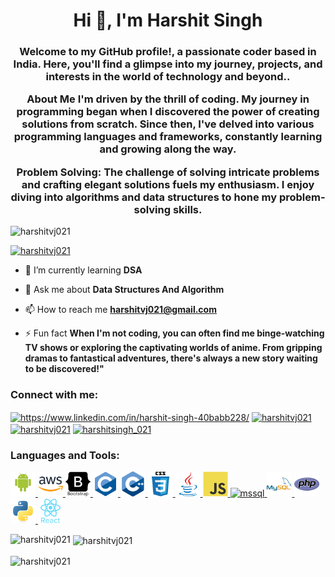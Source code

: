 <h1 align="center">Hi 👋, I'm Harshit Singh</h1>
<h3 align="center">
Welcome to my GitHub profile!, a passionate coder based in India. Here, you'll find a glimpse into my journey, projects, and interests in the world of technology and beyond..

About Me
I'm driven by the thrill of coding. My journey in programming began when I discovered the power of creating solutions from scratch. Since then, I've delved into various programming languages and frameworks, constantly learning and growing along the way.

Problem Solving: The challenge of solving intricate problems and crafting elegant solutions fuels my enthusiasm. I enjoy diving into algorithms and data structures to hone my problem-solving skills.</h3>

<p align="left"> <img src="https://komarev.com/ghpvc/?username=harshitvj021&label=Profile%20views&color=0e75b6&style=flat" alt="harshitvj021" /> </p>

<p align="left"> <a href="https://github.com/ryo-ma/github-profile-trophy"><img src="https://github-profile-trophy.vercel.app/?username=harshitvj021" alt="harshitvj021" /></a> </p>

- 🌱 I’m currently learning **DSA**

- 💬 Ask me about **Data Structures And Algorithm**

- 📫 How to reach me **harshitvj021@gmail.com**

- ⚡ Fun fact **When I'm not coding, you can often find me binge-watching TV shows or exploring the captivating worlds of anime. From gripping dramas to fantastical adventures, there's always a new story waiting to be discovered!"**

<h3 align="left">Connect with me:</h3>
<p align="left">
<a href="https://www.linkedin.com/in/harshit-singh-40babb228/" target="blank"><img align="center" src="https://raw.githubusercontent.com/rahuldkjain/github-profile-readme-generator/master/src/images/icons/Social/linked-in-alt.svg" alt="https://www.linkedin.com/in/harshit-singh-40babb228/" height="30" width="40" /></a>
<a href="https://instagram.com/harshitvj021" target="blank"><img align="center" src="https://raw.githubusercontent.com/rahuldkjain/github-profile-readme-generator/master/src/images/icons/Social/instagram.svg" alt="harshitvj021" height="30" width="40" /></a>
<a href="https://www.leetcode.com/harshitvj021" target="blank"><img align="center" src="https://raw.githubusercontent.com/rahuldkjain/github-profile-readme-generator/master/src/images/icons/Social/leet-code.svg" alt="harshitvj021" height="30" width="40" /></a>
<a href="https://auth.geeksforgeeks.org/user/harshitsingh_021" target="blank"><img align="center" src="https://raw.githubusercontent.com/rahuldkjain/github-profile-readme-generator/master/src/images/icons/Social/geeks-for-geeks.svg" alt="harshitsingh_021" height="30" width="40" /></a>
</p>

<h3 align="left">Languages and Tools:</h3>
<p align="left"> <a href="https://developer.android.com" target="_blank" rel="noreferrer"> <img src="https://raw.githubusercontent.com/devicons/devicon/master/icons/android/android-original-wordmark.svg" alt="android" width="40" height="40"/> </a> <a href="https://aws.amazon.com" target="_blank" rel="noreferrer"> <img src="https://raw.githubusercontent.com/devicons/devicon/master/icons/amazonwebservices/amazonwebservices-original-wordmark.svg" alt="aws" width="40" height="40"/> </a> <a href="https://getbootstrap.com" target="_blank" rel="noreferrer"> <img src="https://raw.githubusercontent.com/devicons/devicon/master/icons/bootstrap/bootstrap-plain-wordmark.svg" alt="bootstrap" width="40" height="40"/> </a> <a href="https://www.cprogramming.com/" target="_blank" rel="noreferrer"> <img src="https://raw.githubusercontent.com/devicons/devicon/master/icons/c/c-original.svg" alt="c" width="40" height="40"/> </a> <a href="https://www.w3schools.com/cpp/" target="_blank" rel="noreferrer"> <img src="https://raw.githubusercontent.com/devicons/devicon/master/icons/cplusplus/cplusplus-original.svg" alt="cplusplus" width="40" height="40"/> </a> <a href="https://www.w3schools.com/css/" target="_blank" rel="noreferrer"> <img src="https://raw.githubusercontent.com/devicons/devicon/master/icons/css3/css3-original-wordmark.svg" alt="css3" width="40" height="40"/> </a> <a href="https://www.java.com" target="_blank" rel="noreferrer"> <img src="https://raw.githubusercontent.com/devicons/devicon/master/icons/java/java-original.svg" alt="java" width="40" height="40"/> </a> <a href="https://developer.mozilla.org/en-US/docs/Web/JavaScript" target="_blank" rel="noreferrer"> <img src="https://raw.githubusercontent.com/devicons/devicon/master/icons/javascript/javascript-original.svg" alt="javascript" width="40" height="40"/> </a> <a href="https://www.microsoft.com/en-us/sql-server" target="_blank" rel="noreferrer"> <img src="https://www.svgrepo.com/show/303229/microsoft-sql-server-logo.svg" alt="mssql" width="40" height="40"/> </a> <a href="https://www.mysql.com/" target="_blank" rel="noreferrer"> <img src="https://raw.githubusercontent.com/devicons/devicon/master/icons/mysql/mysql-original-wordmark.svg" alt="mysql" width="40" height="40"/> </a> <a href="https://www.php.net" target="_blank" rel="noreferrer"> <img src="https://raw.githubusercontent.com/devicons/devicon/master/icons/php/php-original.svg" alt="php" width="40" height="40"/> </a> <a href="https://www.python.org" target="_blank" rel="noreferrer"> <img src="https://raw.githubusercontent.com/devicons/devicon/master/icons/python/python-original.svg" alt="python" width="40" height="40"/> </a> <a href="https://reactjs.org/" target="_blank" rel="noreferrer"> <img src="https://raw.githubusercontent.com/devicons/devicon/master/icons/react/react-original-wordmark.svg" alt="react" width="40" height="40"/> </a> </p>

<p><img align="left" src="https://github-readme-stats.vercel.app/api/top-langs?username=harshitvj021&show_icons=true&locale=en&layout=compact" alt="harshitvj021" /></p>

<p>&nbsp;<img align="center" src="https://github-readme-stats.vercel.app/api?username=harshitvj021&show_icons=true&locale=en" alt="harshitvj021" /></p>

<p><img align="center" src="https://github-readme-streak-stats.herokuapp.com/?user=harshitvj021&" alt="harshitvj021" /></p>
